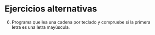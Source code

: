 # Ejercicios alternativas


6. Programa que lea una cadena por teclado y compruebe si la primera letra es una letra mayúscula.

